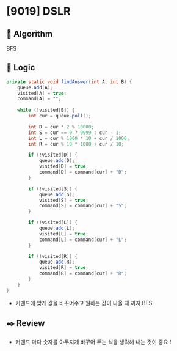 # [9019] DSLR

## :pushpin: **Algorithm**

BFS

## :round_pushpin: **Logic**

```java
private static void findAnswer(int A, int B) {
	queue.add(A);
	visited[A] = true;
	command[A] = "";
	
	while (!visited[B]) {
		int cur = queue.poll();

		int D = cur * 2 % 10000;
		int S = cur == 0 ? 9999 : cur - 1;
		int L = cur % 1000 * 10 + cur / 1000;
		int R = cur % 10 * 1000 + cur / 10;

		if (!visited[D]) {
			queue.add(D);
			visited[D] = true;
			command[D] = command[cur] + "D";
		}

		if (!visited[S]) {
			queue.add(S);
			visited[S] = true;
			command[S] = command[cur] + "S";
		}

		if (!visited[L]) {
			queue.add(L);
			visited[L] = true;
			command[L] = command[cur] + "L";
		}

		if (!visited[R]) {
			queue.add(R);
			visited[R] = true;
			command[R] = command[cur] + "R";
		}
	}
}
```
- 커맨드에 맞게 값을 바꾸어주고 원하는 값이 나올 때 까지 BFS

## :black_nib: **Review**
- 커맨드 마다 숫자를 야무지게 바꾸어 주는 식을 생각해 내는 것이 중요 !

